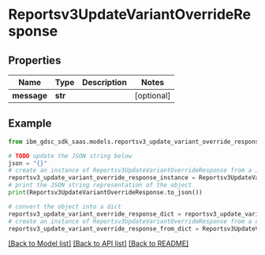 # Reportsv3UpdateVariantOverrideResponse


## Properties

Name | Type | Description | Notes
------------ | ------------- | ------------- | -------------
**message** | **str** |  | [optional] 

## Example

```python
from ibm_gdsc_sdk_saas.models.reportsv3_update_variant_override_response import Reportsv3UpdateVariantOverrideResponse

# TODO update the JSON string below
json = "{}"
# create an instance of Reportsv3UpdateVariantOverrideResponse from a JSON string
reportsv3_update_variant_override_response_instance = Reportsv3UpdateVariantOverrideResponse.from_json(json)
# print the JSON string representation of the object
print(Reportsv3UpdateVariantOverrideResponse.to_json())

# convert the object into a dict
reportsv3_update_variant_override_response_dict = reportsv3_update_variant_override_response_instance.to_dict()
# create an instance of Reportsv3UpdateVariantOverrideResponse from a dict
reportsv3_update_variant_override_response_from_dict = Reportsv3UpdateVariantOverrideResponse.from_dict(reportsv3_update_variant_override_response_dict)
```
[[Back to Model list]](../README.md#documentation-for-models) [[Back to API list]](../README.md#documentation-for-api-endpoints) [[Back to README]](../README.md)


